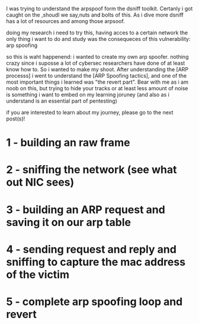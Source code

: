 I was trying to understand the  arpspoof form the dsniff toolkit. Certanly i got caught on the ,shoudl we say,nuts and bolts of this. As i dive more dsniff has a lot of resources and among those arpsoof. 

doing my research i need to try this, having acces to a certain network the only thing i want to do and study was the consequeces of this vulnerability: arp spoofing

so this is waht happenend: i wanted to create my own arp spoofer. nothing crazy since i suposse a lot of cybersec researchers have done of at least know how to. So i wanted to make my shoot. 
After understanding the [ARP processs] i went to understand the [ARP Spoofing tactics], and one of the most important things i learned was "the revert part". Bear with me as i am noob on this, but trying to hide your tracks or at least less amount of noise is something i want to embed on my learning joruney (and also as i understand is an essential part of pentesting)

if you are interested to learn about my journey, please go to the next post(s)!

# 1 - building an raw frame
# 2 - sniffing the network (see what out NIC sees)
# 3 - building an ARP request and saving it on our arp table
# 4 - sending request and reply and sniffing to capture the mac address of the victim
# 5 - complete arp spoofing loop and revert
